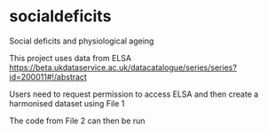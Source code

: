 # socialdeficits
Social deficits and physiological ageing

This project uses data from ELSA https://beta.ukdataservice.ac.uk/datacatalogue/series/series?id=200011#!/abstract

Users need to request permission to access ELSA and then create a harmonised dataset using File 1

The code from File 2 can then be run
